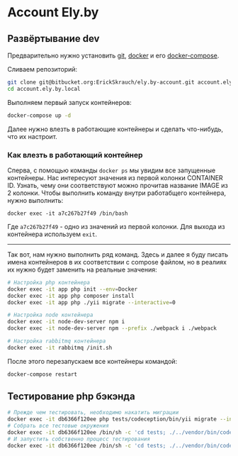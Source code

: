 # Account Ely.by

## Развёртывание dev

Предварительно нужно установить [git](https://git-scm.com/downloads),
[docker](https://docs.docker.com/engine/installation/) и его
[docker-compose](https://docs.docker.com/compose/install/).

Сливаем репозиторий:

```sh
git clone git@bitbucket.org:ErickSkrauch/ely.by-account.git account.ely.by.local
cd account.ely.by.local
```

Выполняем первый запуск контейнеров:

```sh
docker-compose up -d
```

Далее нужно влезть в работающие контейнеры и сделать что-нибудь, что их настроит.

### Как влезть в работающий контейнер

Сперва, с помощью команды `docker ps` мы увидим все запущенные контейнеры. Нас интересуют значения из первой колонки
CONTAINER ID. Узнать, чему они соответствуют можно прочитав название IMAGE из 2 колонки. Чтобы выполнить команду
внутри работабщего контейнера, нужно выполнить:

```
docker exec -it a7c267b27f49 /bin/bash
```

Где `a7c267b27f49` - одно из значений из первой колонки. Для выхода из контейнера используем `exit`.

-------------------------

Так вот, нам нужно выполнить ряд команд. Здесь и далее я буду писать имена контейнеров в их соответствии с compose
файлом, но в реалиях их нужно будет заменить на реальные значения:

```sh
# Настройка php контейнера
docker exec -it app php init --env=Docker
docker exec -it app php composer install
docker exec -it app php ./yii migrate --interactive=0

# Настройка node контейнера
docker exec -it node-dev-server npm i
docker exec -it node-dev-server npm --prefix ./webpack i ./webpack

# Настройка rabbitmq контейнера
docker exec -it rabbitmq /init.sh
```

После этого перезапускаем все контейнеры командой:

```sh
docker-compose restart
```

## Тестирование php бэкэнда

```sh
# Прежде чем тестировать, необходимо накатить миграции
docker exec -it db6366f120ee php tests/codeception/bin/yii migrate --interactive=0
# Собрать все тестовые окружения
docker exec -it db6366f120ee /bin/sh -c 'cd tests; ./../vendor/bin/codecept build'
# И запустить собственно процесс тестирования
docker exec -it db6366f120ee /bin/sh -c 'cd tests; ./../vendor/bin/codecept run'
```
